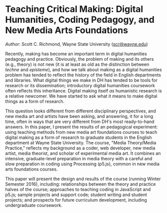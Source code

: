 # Teaching Critical Making: Digital Humanities, Coding Pedagogy, and New Media Arts Foundations

*Author*: Scott C. Richmond, Wayne State University (scr@wayne.edu)

Recently, making has become an important term in digital humanities pedagogy and practice. Obviously, the problem of making and its others (e.g., theory) is not new (it is at least as old as the distinction between *techne* and *episteme*), and how we talk about making as a digital humanities problem has tended to reflect the history of the field in English departments and libraries. What digital things we make in DH has tended to be tools for research or its dissemination; introductory digital humanities coursework often reflects this inheritance. Digital making itself *as* humanistic research is a relative newcomer. We have started to ask what it means to make digital things as a form of research.

This question looks different from different disciplinary perspectives, and new media art and artists have been asking, and answering, it for a long time, often in ways that are very different from DH's most ready-to-hand answers. In this paper, I present the results of an pedagogical experiment: using teaching methods from new media art foundations courses to teach digital making as a form of research to graduate students in the English department at Wayne State University. The course, "Media Theory/Media Practice," reflects my background as a coder, web developer, new media artist, media theorist, and scholar of experimental media art. It combines an intensive, graduate-level preparation in media theory with a careful and slow preparation in coding using Processing (p5.js), common in new media arts foundations courses.

This paper will present the design and results of the course (running Winter Semester 2016), including: relationships between the theory and practice halves of the course; approaches to teaching coding in JavaScript and p5.js; sample projects and support code; student writing and student projects; and prospects for future curriculum development, including undergraduate coursework.
